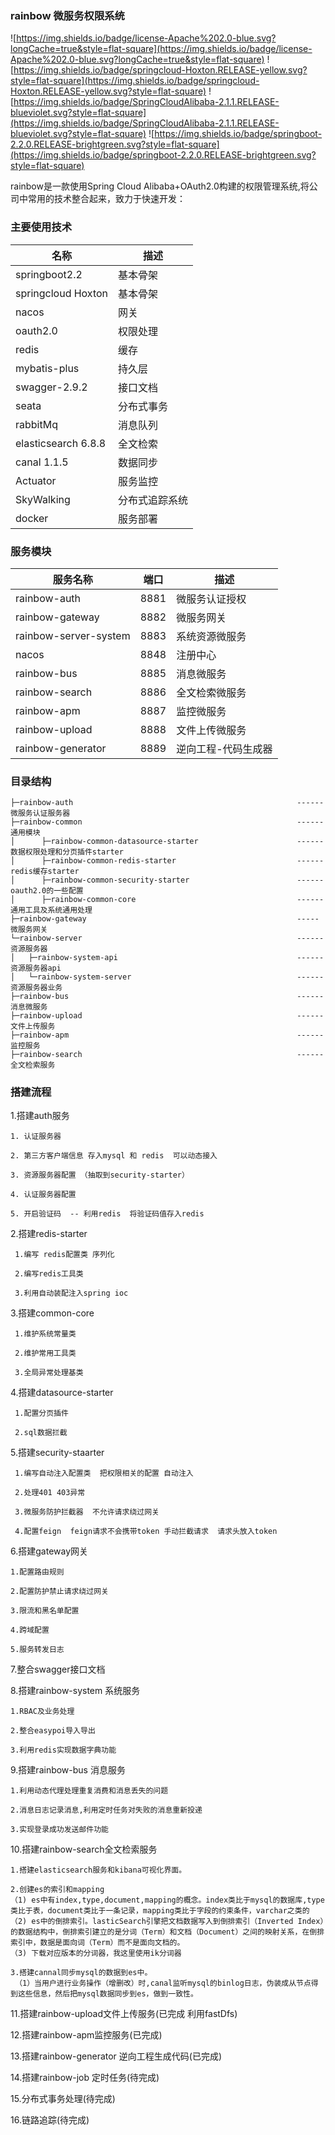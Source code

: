 ### rainbow 微服务权限系统
![https://img.shields.io/badge/license-Apache%202.0-blue.svg?longCache=true&style=flat-square](https://img.shields.io/badge/license-Apache%202.0-blue.svg?longCache=true&style=flat-square)
![https://img.shields.io/badge/springcloud-Hoxton.RELEASE-yellow.svg?style=flat-square](https://img.shields.io/badge/springcloud-Hoxton.RELEASE-yellow.svg?style=flat-square)
![https://img.shields.io/badge/SpringCloudAlibaba-2.1.1.RELEASE-blueviolet.svg?style=flat-square](https://img.shields.io/badge/SpringCloudAlibaba-2.1.1.RELEASE-blueviolet.svg?style=flat-square)
![https://img.shields.io/badge/springboot-2.2.0.RELEASE-brightgreen.svg?style=flat-square](https://img.shields.io/badge/springboot-2.2.0.RELEASE-brightgreen.svg?style=flat-square)


rainbow是一款使用Spring Cloud Alibaba+OAuth2.0构建的权限管理系统,将公司中常用的技术整合起来，致力于快速开发：

### 主要使用技术                                                                       
名称  | 描述                                      
---|---                                          
springboot2.2| 基本骨架                                       
springcloud Hoxton| 基本骨架
nacos| 网关
oauth2.0 | 权限处理
redis| 缓存
mybatis-plus | 持久层
swagger-2.9.2| 接口文档
seata | 分布式事务
rabbitMq| 消息队列
elasticsearch 6.8.8| 全文检索
canal 1.1.5| 数据同步
Actuator| 服务监控
SkyWalking | 分布式追踪系统
docker| 服务部署


### 服务模块


服务名称 | 端口 | 描述
---|---|---
rainbow-auth| 8881| 微服务认证授权
rainbow-gateway| 8882 |微服务网关
rainbow-server-system| 8883 | 系统资源微服务
nacos| 8848 | 注册中心
rainbow-bus| 8885 |消息微服务
rainbow-search| 8886 |全文检索微服务
rainbow-apm| 8887 |监控微服务
rainbow-upload| 8888 |文件上传微服务
rainbow-generator| 8889 |逆向工程-代码生成器


### 目录结构
```
├─rainbow-auth                                                  ------ 微服务认证服务器
├─rainbow-common                                                ------ 通用模块
│      ├─rainbow-common-datasource-starter                      ------ 数据权限处理和分页插件starter
│      ├─rainbow-common-redis-starter                           ------ redis缓存starter
│      ├─rainbow-common-security-starter                        ------ oauth2.0的一些配置
│      ├─rainbow-common-core                                    ------ 通用工具及系统通用处理
├─rainbow-gateway                                               -----  微服务网关
└─rainbow-server                                                ------ 资源服务器
│   ├─rainbow-system-api                                        ------ 资源服务器api
│   └─rainbow-system-server                                     ------ 资源服务器业务
├─rainbow-bus                                                   ------ 消息微服务  
├─rainbow-upload                                                ------ 文件上传服务  
├─rainbow-apm                                                   ------ 监控服务  
├─rainbow-search                                                ------ 全文检索服务  
```

### 搭建流程
1.搭建auth服务

    1. 认证服务器

    2. 第三方客户端信息 存入mysql 和 redis  可以动态接入

    3. 资源服务器配置 （抽取到security-starter）

    4. 认证服务器配置

    5. 开启验证码  -- 利用redis  将验证码值存入redis


2.搭建redis-starter

     1.编写 redis配置类 序列化

     2.编写redis工具类

     3.利用自动装配注入spring ioc

3.搭建common-core

     1.维护系统常量类

     2.维护常用工具类

     3.全局异常处理基类
   
4.搭建datasource-starter

     1.配置分页插件

     2.sql数据拦截

5.搭建security-staarter

     1.编写自动注入配置类  把权限相关的配置 自动注入

     2.处理401 403异常

     3.微服务防护拦截器  不允许请求绕过网关

     4.配置feign  feign请求不会携带token 手动拦截请求  请求头放入token


6.搭建gateway网关

    1.配置路由规则

    2.配置防护禁止请求绕过网关

    3.限流和黑名单配置

    4.跨域配置

    5.服务转发日志

7.整合swagger接口文档   

8.搭建rainbow-system 系统服务

    1.RBAC及业务处理

    2.整合easypoi导入导出
    
    3.利用redis实现数据字典功能

9.搭建rainbow-bus 消息服务

    1.利用动态代理处理重复消费和消息丢失的问题

    2.消息日志记录消息,利用定时任务对失败的消息重新投递
    
    3.实现登录成功发送邮件功能


10.搭建rainbow-search全文检索服务
  
    1.搭建elasticsearch服务和kibana可视化界面。
    
    2.创建es的索引和mapping  
    （1) es中有index,type,document,mapping的概念。index类比于mysql的数据库,type类比于表，document类比于一条记录，mapping类比于字段的约束条件，varchar之类的
    （2) es中的倒排索引。lasticSearch引擎把文档数据写入到倒排索引（Inverted Index）的数据结构中，倒排索引建立的是分词（Term）和文档（Document）之间的映射关系，在倒排索引中，数据是面向词（Term）而不是面向文档的。
    （3) 下载对应版本的分词器，我这里使用ik分词器
       
    3.搭建cannal同步mysql的数据到es中。
     （1）当用户进行业务操作（增删改）时,canal监听mysql的binlog日志，伪装成从节点得到这些信息，然后把mysql数据同步到es，做到一致性。
       
     
  

11.搭建rainbow-upload文件上传服务(已完成 利用fastDfs)

12.搭建rainbow-apm监控服务(已完成)

13.搭建rainbow-generator 逆向工程生成代码(已完成)

14.搭建rainbow-job 定时任务(待完成)

15.分布式事务处理(待完成)

16.链路追踪(待完成)




